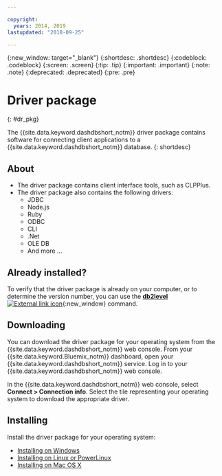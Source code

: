 ```yaml
---

copyright:
  years: 2014, 2019
lastupdated: "2018-09-25"

---
```


<!-- Attribute definitions --> 
{:new_window: target="_blank"}
{:shortdesc: .shortdesc}
{:codeblock: .codeblock}
{:screen: .screen}
{:tip: .tip}
{:important: .important}
{:note: .note}
{:deprecated: .deprecated}
{:pre: .pre}

# Driver package
{: #dr_pkg}

The {{site.data.keyword.dashdbshort_notm}} driver package contains software for connecting client applications to a {{site.data.keyword.dashdbshort_notm}} database. 
{: shortdesc}

## About

- The driver package contains client interface tools, such as CLPPlus.
- The driver package also contains the following drivers: 
  - JDBC
  - Node.js
  - Ruby
  - ODBC
  - CLI
  - .Net
  - OLE DB
  - And more ...

## Already installed?

To verify that the driver package is already on your computer, or to determine the version number, you can use the [**db2level** ![External link icon](../../../icons/launch-glyph.svg "External link icon")](https://www.ibm.com/support/knowledgecenter/SS6NHC/com.ibm.swg.im.dashdb.admin.cmd.doc/doc/r0009195.html){:new_window} command.

## Downloading

You can download the driver package for your operating system from the {{site.data.keyword.dashdbshort_notm}} web console. From your {{site.data.keyword.Bluemix_notm}} dashboard, open your {{site.data.keyword.dashdbshort_notm}} service. Log in to your {{site.data.keyword.dashdbshort_notm}} web console.

In the {{site.data.keyword.dashdbshort_notm}} web console, select **Connect > Connection info**. Select the tile representing your operating system to download the appropriate driver.

## Installing

Install the driver package for your operating system:
- [Installing on Windows](install_win.html)
- [Installing on Linux or PowerLinux](install_linux.html)
- [Installing on Mac OS X](install_mac.html)

<!-- ## Configuring

To connect local applications or client tools to your {{site.data.keyword.dashdbshort_notm}} database, [configure your environment for your Db2 database](driver_pkg_cfg.html). -->



